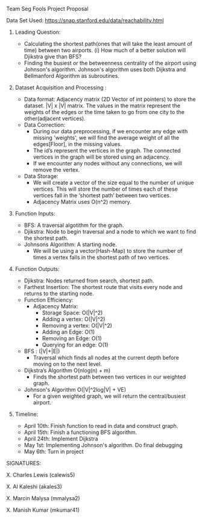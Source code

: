 ﻿Team Seg Fools Project Proposal

Data Set Used: <https://snap.stanford.edu/data/reachability.html>

1. Leading Question:
   - Calculating the shortest path(ones that will take the least amount of time) between two airports.
      (i) How much of a better solution will Djikstra give than BFS?
   - Finding the busiest or the betweenness centrality of the airport using Johnson's algorithm. Johnson's algorithm uses both Dijkstra and Bellmanford Algorithm as subroutines.
2. Dataset Acquisition and Processing :
   - Data format:
      Adjacency matrix (2D Vector of int pointers) to store the dataset. |V| x |V| matrix. The values in the matrix represent the weights of the edges or the time taken to go from one city to the other(adjacent vertices).
   - Data Correction:
      - During our data preprocessing, if we encounter any edge with missing 'weights', we will find the average weight of all the edges[Floor], in the missing values.
      - The id’s represent the vertices in the graph. The connected vertices in the graph will be stored using an adjacency.
      - If we encounter any nodes without any connections, we will remove the vertex.
   - Data Storage: 
      - We will create a vector of the size equal to the number of unique vertices. This will store the number of times each of these vertices fall in the ‘shortest path’ between two vertices.
      - Adjacency Matrix uses O(n^2) memory.
3. Function Inputs:
   - BFS: A traversal algotithm for the graph. 
   - Djikstra: Node to begin traversal and a node to which we want to find the shortest path.
   - Johnsons Algorithm: A starting node. 
      - We will be using a vector(Hash-Map) to store the number of times a vertex falls in the shortest path of two vertices.
4. Function Outputs: 
   - Djikstra: Nodes returned from search, shortest path.
   - Farthest Insertion: The shortest route that visits every node and returns to the starting node. 
   - Function Efficiency: 
      - Adjacency Matrix:
         - Storage Space: O(|V|^2)
         - Adding a vertex: O(|V|^2)
         - Removing a vertex: O(|V|^2)
         - Adding an Edge: O(1)
         - Removing an Edge: O(1)
         - Querying for an edge: O(1)
   - BFS : (|V|+|E|)
      - Traversal which finds all nodes at the current depth before moving on to the next level. 
   - Dijkstra’s Algorithm O(nlog(n) + m)
      - Finds the shortest path between two vertices in our weighted graph.
   - Johnson's Algorithm O(|V|^2log|V| + VE)
      - For a given weighted graph, we will return the central/busiest airport.

 
5. Timeline:
   - April 10th: Finish function to read in data and construct graph.
   - April 15th: Finish a functioning BFS algorithm. 
   - April 24th: Implement Dijkstra
   - May 1st: Implementing Johnson's algorithm. Do final debugging 
   - May 6th: Turn in project

SIGNATURES:

X. Charles Lewis (calewis5)

X. Al Kaleshi (akales3)

X. Marcin Malysa (mmalysa2)

X. Manish Kumar (mkumar41)
